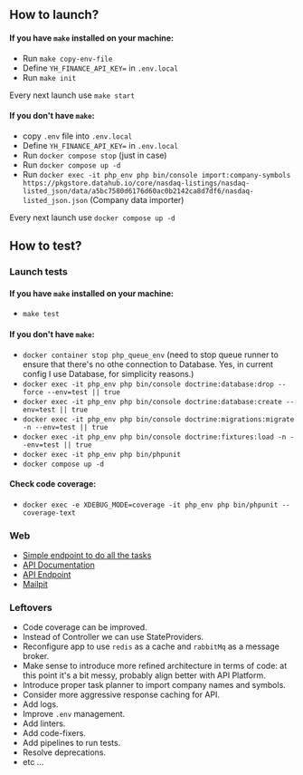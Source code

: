 ## How to launch?

#### If you have `make` installed on your machine:
- Run `make copy-env-file`
- Define `YH_FINANCE_API_KEY=` in `.env.local`
- Run `make init`

Every next launch use `make start`

#### If you don't have `make`:
- copy `.env` file into `.env.local`
- Define `YH_FINANCE_API_KEY=` in `.env.local`
- Run `docker compose stop` (just in case)
- Run `docker compose up -d`
- Run `docker exec -it php_env php bin/console import:company-symbols https://pkgstore.datahub.io/core/nasdaq-listings/nasdaq-listed_json/data/a5bc7580d6176d60ac0b2142ca8d7df6/nasdaq-listed_json.json` (Company data importer)

Every next launch use `docker compose up -d`

## How to test?

### Launch tests
#### If you have `make` installed on your machine:
- `make test`

#### If you don't have `make`:

- `docker container stop php_queue_env` (need to stop queue runner to ensure that there's no othe connection to Database. Yes, in current config I use Database, for simplicity reasons.)
- `docker exec -it php_env php bin/console doctrine:database:drop --force --env=test || true`
- `docker exec -it php_env php bin/console doctrine:database:create --env=test || true`
- `docker exec -it php_env php bin/console doctrine:migrations:migrate -n --env=test || true`
- `docker exec -it php_env php bin/console doctrine:fixtures:load -n --env=test || true`
- `docker exec -it php_env php bin/phpunit`
- `docker compose up -d`

#### Check code coverage:
- `docker exec -e XDEBUG_MODE=coverage -it php_env php bin/phpunit --coverage-text`

### Web
- [Simple endpoint to do all the tasks](http://localhost/company?symbol=ERIC&startDate=2024-11-01&endDate=2025-01-01&email=r.kapatsila@gmail.com)
- [API Documentation](http://localhost/api)
- [API Endpoint](http://localhost/api/company-quote?symbol=CFNB&startDate=2024-11-01&endDate=2025-01-01&email=r.kapatsila@gmail.com)
- [Mailpit](http://localhost:8025/)

### Leftovers
- Code coverage can be improved.
- Instead of Controller we can use StateProviders.
- Reconfigure app to use `redis` as a cache and `rabbitMq` as a message broker.
- Make sense to introduce more refined architecture in terms of code: at this point it's a bit messy, probably align better with API Platform.
- Introduce proper task planner to import company names and symbols.
- Consider more aggressive response caching for API.
- Add logs.
- Improve `.env` management.
- Add linters.
- Add code-fixers.
- Add pipelines to run tests.
- Resolve deprecations.
- etc ...